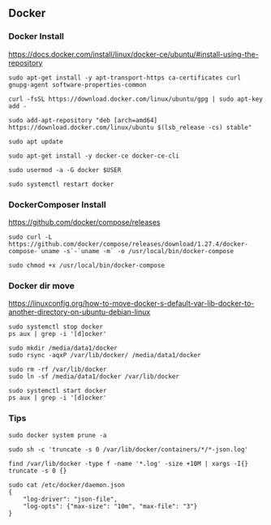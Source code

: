 ## Docker

### Docker Install

https://docs.docker.com/install/linux/docker-ce/ubuntu/#install-using-the-repository

```
sudo apt-get install -y apt-transport-https ca-certificates curl gnupg-agent software-properties-common

curl -fsSL https://download.docker.com/linux/ubuntu/gpg | sudo apt-key add -

sudo add-apt-repository "deb [arch=amd64] https://download.docker.com/linux/ubuntu $(lsb_release -cs) stable"

sudo apt update

sudo apt-get install -y docker-ce docker-ce-cli

sudo usermod -a -G docker $USER

sudo systemctl restart docker
```

### DockerComposer Install

https://github.com/docker/compose/releases

```
sudo curl -L https://github.com/docker/compose/releases/download/1.27.4/docker-compose-`uname -s`-`uname -m` -o /usr/local/bin/docker-compose

sudo chmod +x /usr/local/bin/docker-compose
```

### Docker dir move

https://linuxconfig.org/how-to-move-docker-s-default-var-lib-docker-to-another-directory-on-ubuntu-debian-linux

```
sudo systemctl stop docker
ps aux | grep -i '[d]ocker'

sudo mkdir /media/data1/docker
sudo rsync -aqxP /var/lib/docker/ /media/data1/docker

sudo rm -rf /var/lib/docker
sudo ln -sf /media/data1/docker /var/lib/docker

sudo systemctl start docker
ps aux | grep -i '[d]ocker'
```

### Tips

```
sudo docker system prune -a
```

```
sudo sh -c 'truncate -s 0 /var/lib/docker/containers/*/*-json.log'

find /var/lib/docker -type f -name '*.log' -size +10M | xargs -I{} truncate -s 0 {}

sudo cat /etc/docker/daemon.json
{
    "log-driver": "json-file",
    "log-opts": {"max-size": "10m", "max-file": "3"}
}
```
